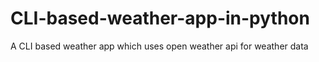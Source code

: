# CLI-based-weather-app-in-python
A CLI based weather app which uses open weather api for weather data
